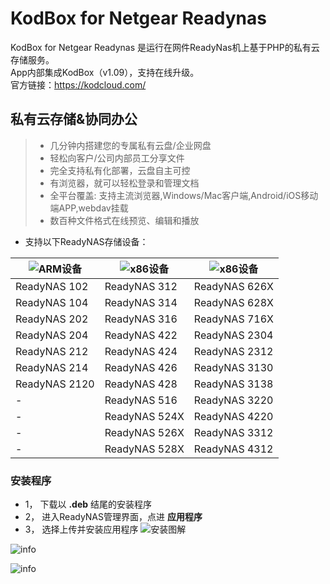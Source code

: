 # KodBox for Netgear Readynas
KodBox for Netgear Readynas 是运行在网件ReadyNas机上基于PHP的私有云存储服务。  
App内部集成KodBox（v1.09），支持在线升级。  
官方链接：https://kodcloud.com/


## 私有云存储&协同办公
> * 几分钟内搭建您的专属私有云盘/企业网盘
> * 轻松向客户/公司内部员工分享文件
> * 完全支持私有化部署，云盘自主可控
> * 有浏览器，就可以轻松登录和管理文档
> * 全平台覆盖: 支持主流浏览器,Windows/Mac客户端,Android/iOS移动端APP,webdav挂载
> * 数百种文件格式在线预览、编辑和播放


* 支持以下ReadyNAS存储设备：

| ![ARM设备](https://github.com/iranee/readynas-aria2/blob/master/ARM_button.png) | ![x86设备](https://github.com/iranee/readynas-aria2/blob/master/x86_button.png) |![x86设备](https://github.com/iranee/readynas-aria2/blob/master/x86_button.png)  |
| --------         |------|-----|
| ReadyNAS 102        | ReadyNAS 312        | ReadyNAS 626X        |
| ReadyNAS 104        | ReadyNAS 314        | ReadyNAS 628X        |
| ReadyNAS 202        | ReadyNAS 316        | ReadyNAS 716X        |
| ReadyNAS 204        | ReadyNAS 422        | ReadyNAS 2304        |
| ReadyNAS 212        | ReadyNAS 424        | ReadyNAS 2312        |
| ReadyNAS 214        | ReadyNAS 426        | ReadyNAS 3130        |
| ReadyNAS 2120       | ReadyNAS 428        | ReadyNAS 3138        |
|        -            | ReadyNAS 516        | ReadyNAS 3220        |
|        -            | ReadyNAS 524X        | ReadyNAS 4220        |
|        -            | ReadyNAS 526X        | ReadyNAS 3312        |
|        -            | ReadyNAS 528X        | ReadyNAS 4312        |

### 安装程序
* 1， 下载以 **.deb** 结尾的安装程序
* 2， 进入ReadyNAS管理界面，点进 **应用程序**
* 3， 选择上传并安装应用程序
![安装图解](https://github.com/iranee/kodexplorer/blob/master/install.jpg)

![info](https://github.com/iranee/kodexplorer/blob/master/ui.jpg)

![info](https://github.com/iranee/kodexplorer/blob/master/ui2.jpg)
